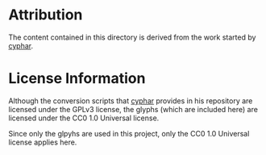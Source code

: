 # Attribution
The content contained in this directory is derived from the work started by [cyphar](https://github.com/cyphar/heisig-rtk-index).

# License Information
Although the conversion scripts that [cyphar](https://github.com/cyphar/heisig-rtk-index) provides in his repository are licensed under the GPLv3 license,
the glyphs (which are included here) are licensed under the CC0 1.0 Universal license.

Since only the glpyhs are used in this project, only the CC0 1.0 Universal license applies here.